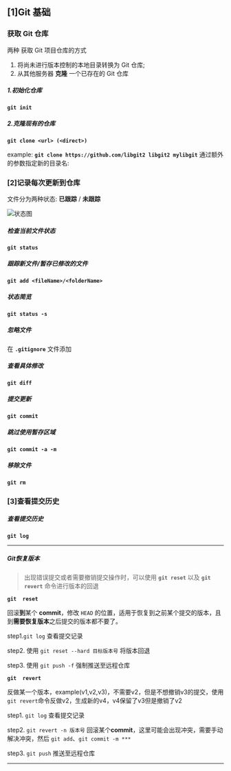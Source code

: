 ## [1]Git 基础

### 获取 Git 仓库

两种 获取 Git 项目仓库的方式

1. 将尚未进行版本控制的本地目录转换为 Git 仓库;
2. 从其他服务器 **克隆** 一个已存在的 Git 仓库

##### 1.初始化仓库

**`git init`**

##### 2.克隆现有的仓库

**`git clone <url> (<direct>)`**

example:
**`git clone https://github.com/libgit2 libgit2 mylibgit`** 
通过额外的参数指定新的目录名:

### [2]记录每次更新到仓库

文件分为两种状态: **已跟踪** / **未跟踪**

![状态图](https://git-scm.com/book/en/v2/images/lifecycle.png "状态图")

##### 检查当前文件状态

**`git status`**

##### 跟踪新文件/暂存已修改的文件

**`git add <fileName>/<folderName>`**

##### 状态简览

**`git status -s`**

##### 忽略文件

在 **`.gitignore`** 文件添加

##### 查看具体修改

**`git diff`**

##### 提交更新

**`git commit`**

##### 跳过使用暂存区域

**`git commit -a -m`**

##### 移除文件

**`git rm`**

### [3]查看提交历史

##### 查看提交历史

**`git log`**

---

##### Git恢复版本

> 出现错误提交或者需要撤销提交操作时，可以使用 **`git reset`** 以及 **`git revert`** 命令进行版本的回退

**`git  reset`** 

回滚**到**某个 **commit**，修改 `HEAD` 的位置，适用于恢复到之前某个提交的版本，且到**需要恢复版本**之后提交的版本都不要了。

step1.`git log` 查看提交记录 

step2. 使用 `git reset --hard 目标版本号` 将版本回退

step3. 使用 `git push -f` 强制推送至远程仓库



**`git  revert`** 

反做某一个版本，example(v1,v2,v3)，不需要v2，但是不想撤销v3的提交，使用 `git revert`命令反做v2，生成新的v4，v4保留了v3但是撤销了v2

step1. `git log` 查看提交记录

step2. `git revert -n 版本号` 回滚某个**commit**，这里可能会出现冲突，需要手动解决冲突，然后 `git add`、`git commit -m ***` 

step3. `git push` 推送至远程仓库

---

### 

